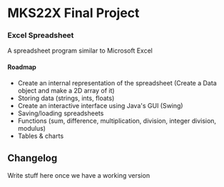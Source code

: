 # MKS22X Final Project
### Excel Spreadsheet
A spreadsheet program similar to Microsoft Excel

#### Roadmap
- Create an internal representation of the spreadsheet (Create a Data object and make a 2D array of it)
- Storing data (strings, ints, floats)
- Create an interactive interface using Java's GUI (Swing)
- Saving/loading spreadsheets
- Functions (sum, difference, multiplication, division, integer division, modulus)
- Tables & charts


## Changelog
Write stuff here once we have a working version